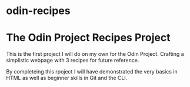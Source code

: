 # odin-recipes
<h1>The Odin Project Recipes Project</h1>
<p>This is the first project I will do on my own for the Odin Project. Crafting a simplistic webpage with 3 recipes for future reference.</p>
<p>By completeing this rpoject I will have demonstrated the very basics in HTML as well as beginner skills in Git and the CLI.</p>
